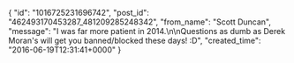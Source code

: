  {
   "id": "1016725231696742",
   "post_id": "462493170453287_481209285248342",
   "from_name": "Scott Duncan",
   "message": "I was far more patient in 2014.\n\nQuestions as dumb as Derek Moran's will get you banned/blocked these days! :D",
   "created_time": "2016-06-19T12:31:41+0000"
 }
